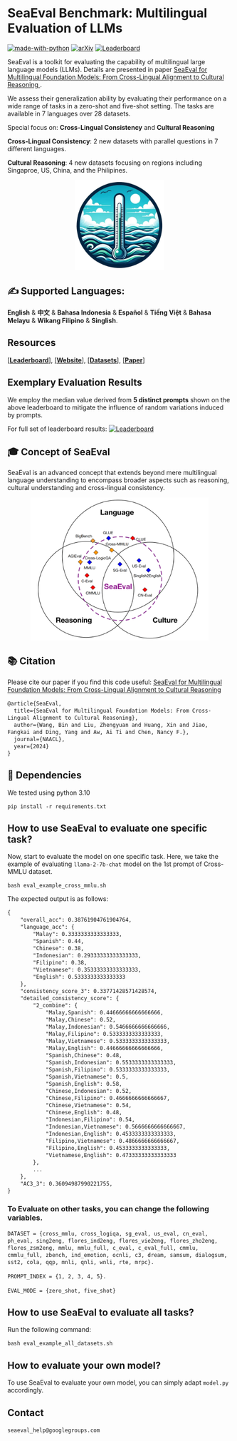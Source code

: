 # SeaEval Benchmark: Multilingual Evaluation of LLMs 

[![made-with-python](https://img.shields.io/badge/Made%20with-Python-red.svg)](#python)
[![arXiv](https://img.shields.io/badge/arXiv-2309.04766-b31b1b.svg)](https://arxiv.org/abs/2309.04766)
[![Leaderboard](https://img.shields.io/badge/Leaderboard-Models-1bb3b3.svg)]([https://arxiv.org/abs/2309.04766](https://huggingface.co/spaces/SeaEval/SeaEval_Leaderboard))



SeaEval is a toolkit for evaluating the capability of multilingual large language models (LLMs). Details are presented in paper [SeaEval for Multilingual Foundation Models: From Cross-Lingual Alignment to Cultural Reasoning
](https://arxiv.org/abs/2309.04766).

We assess their generalization ability by evaluating their performance on a wide range of tasks in a zero-shot and five-shot setting. The tasks are available in 7 languages over 28 datasets.


Special focus on: **Cross-Lingual Consistency** and **Cultural Reasoning** 

**Cross-Lingual Consistency**: 2 new datasets with parallel questions in 7 different languages.

**Cultural Reasoning**: 4 new datasets focusing on regions 
including Singaproe, US, China, and the Philipines.

<p align="center">
  <img src="img/seaeval.png" width="200" title="hover text">
</p>



## ✍️ Supported Languages: 

**English** & **中文** & **Bahasa Indonesia** & **Español** & **Tiếng Việt** & **Bahasa Melayu** & **Wikang Filipino** & **Singlish**.

## Resources
  
[\[**Leaderboard**\]](https://huggingface.co/spaces/SeaEval/SeaEval_Leaderboard),
[\[**Website**\]](https://seaeval.github.io/),
[\[**Datasets**\]](https://huggingface.co/datasets/SeaEval/SeaEval_datasets),
[\[**Paper**\]](https://arxiv.org/abs/2309.04766)



## Exemplary Evaluation Results
We employ the median value derived from **5 distinct prompts** shown on the above leaderboard to mitigate the influence of random variations induced by prompts.

For full set of leaderboard results: [![Leaderboard](https://img.shields.io/badge/Leaderboard-Models-1bb3b3.svg)]([https://arxiv.org/abs/2309.04766](https://huggingface.co/spaces/SeaEval/SeaEval_Leaderboard))

## 🎓 Concept of SeaEval

SeaEval is an advanced concept that extends beyond mere multilingual language understanding to encompass broader aspects such as reasoning, cultural understanding and cross-lingual consistency.

<p align="center">
  <img src="img/seaeval_overall.png" width="400" title="hover text">
</p>


## 📚 Citation

Please cite our paper if you find this code useful:
[SeaEval for Multilingual Foundation Models: From Cross-Lingual Alignment to Cultural Reasoning](https://arxiv.org/abs/2309.04766)
```
@article{SeaEval,
  title={SeaEval for Multilingual Foundation Models: From Cross-Lingual Alignment to Cultural Reasoning},
  author={Wang, Bin and Liu, Zhengyuan and Huang, Xin and Jiao, Fangkai and Ding, Yang and Aw, Ai Ti and Chen, Nancy F.},
  journal={NAACL},
  year={2024}
}
```


## 📀 Dependencies
We tested using python 3.10
```
pip install -r requirements.txt
```

## How to use SeaEval to evaluate one specific task?

Now, start to evaluate the model on one specific task. Here, we take the example of evaluating `llama-2-7b-chat` model on the 1st prompt of Cross-MMLU dataset.

```
bash eval_example_cross_mmlu.sh
```

The expected output is as follows:
```
{
    "overall_acc": 0.38761904761904764,
    "language_acc": {
        "Malay": 0.3333333333333333,
        "Spanish": 0.44,
        "Chinese": 0.38,
        "Indonesian": 0.29333333333333333,
        "Filipino": 0.38,
        "Vietnamese": 0.35333333333333333,
        "English": 0.5333333333333333
    },
    "consistency_score_3": 0.33771428571428574,
    "detailed_consistency_score": {
        "2_combine": {
            "Malay,Spanish": 0.44666666666666666,
            "Malay,Chinese": 0.52,
            "Malay,Indonesian": 0.5466666666666666,
            "Malay,Filipino": 0.5333333333333333,
            "Malay,Vietnamese": 0.5333333333333333,
            "Malay,English": 0.44666666666666666,
            "Spanish,Chinese": 0.48,
            "Spanish,Indonesian": 0.5533333333333333,
            "Spanish,Filipino": 0.5333333333333333,
            "Spanish,Vietnamese": 0.5,
            "Spanish,English": 0.58,
            "Chinese,Indonesian": 0.52,
            "Chinese,Filipino": 0.4666666666666667,
            "Chinese,Vietnamese": 0.54,
            "Chinese,English": 0.48,
            "Indonesian,Filipino": 0.54,
            "Indonesian,Vietnamese": 0.5666666666666667,
            "Indonesian,English": 0.4533333333333333,
            "Filipino,Vietnamese": 0.4866666666666667,
            "Filipino,English": 0.4533333333333333,
            "Vietnamese,English": 0.47333333333333333
        },
        ...
    },
    "AC3_3": 0.36094987990221755,
}
```

### To Evaluate on other tasks, you can change the following variables.


```
DATASET = {cross_mmlu, cross_logiqa, sg_eval, us_eval, cn_eval, ph_eval, sing2eng, flores_ind2eng, flores_vie2eng, flores_zho2eng, flores_zsm2eng, mmlu, mmlu_full, c_eval, c_eval_full, cmmlu, cmmlu_full, zbench, ind_emotion, ocnli, c3, dream, samsum, dialogsum, sst2, cola, qqp, mnli, qnli, wnli, rte, mrpc}.

PROMPT_INDEX = {1, 2, 3, 4, 5}.

EVAL_MODE = {zero_shot, five_shot}
```



## How to use SeaEval to evaluate all tasks?

Run the following command:
```
bash eval_example_all_datasets.sh
```


## How to evaluate your own model?

To use SeaEval to evaluate your own model, you can simply adapt `model.py` accordingly.


## Contact

```seaeval_help@googlegroups.com```
